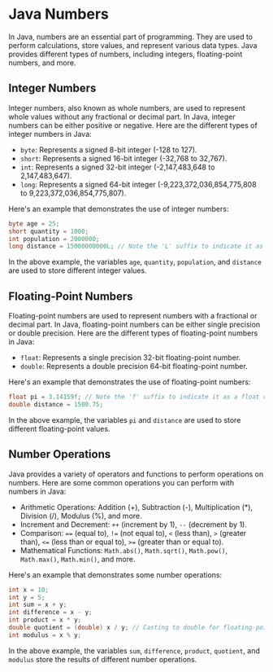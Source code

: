 # Java Numbers

In Java, numbers are an essential part of programming. They are used to perform calculations, store values, and represent various data types. Java provides different types of numbers, including integers, floating-point numbers, and more.

## Integer Numbers

Integer numbers, also known as whole numbers, are used to represent whole values without any fractional or decimal part. In Java, integer numbers can be either positive or negative. Here are the different types of integer numbers in Java:

- `byte`: Represents a signed 8-bit integer (-128 to 127).
- `short`: Represents a signed 16-bit integer (-32,768 to 32,767).
- `int`: Represents a signed 32-bit integer (-2,147,483,648 to 2,147,483,647).
- `long`: Represents a signed 64-bit integer (-9,223,372,036,854,775,808 to 9,223,372,036,854,775,807).

Here's an example that demonstrates the use of integer numbers:

```java
byte age = 25;
short quantity = 1000;
int population = 2000000;
long distance = 15000000000L; // Note the 'L' suffix to indicate it as a long value
```

In the above example, the variables `age`, `quantity`, `population`, and `distance` are used to store different integer values.

## Floating-Point Numbers

Floating-point numbers are used to represent numbers with a fractional or decimal part. In Java, floating-point numbers can be either single precision or double precision. Here are the different types of floating-point numbers in Java:

- `float`: Represents a single precision 32-bit floating-point number.
- `double`: Represents a double precision 64-bit floating-point number.

Here's an example that demonstrates the use of floating-point numbers:

```java
float pi = 3.14159f; // Note the 'f' suffix to indicate it as a float value
double distance = 1500.75;
```

In the above example, the variables `pi` and `distance` are used to store different floating-point values.

## Number Operations

Java provides a variety of operators and functions to perform operations on numbers. Here are some common operations you can perform with numbers in Java:

- Arithmetic Operations: Addition (+), Subtraction (-), Multiplication (*), Division (/), Modulus (%), and more.
- Increment and Decrement: `++` (increment by 1), `--` (decrement by 1).
- Comparison: `==` (equal to), `!=` (not equal to), `<` (less than), `>` (greater than), `<=` (less than or equal to), `>=` (greater than or equal to).
- Mathematical Functions: `Math.abs()`, `Math.sqrt()`, `Math.pow()`, `Math.max()`, `Math.min()`, and more.

Here's an example that demonstrates some number operations:

```java
int x = 10;
int y = 5;
int sum = x + y;
int difference = x - y;
int product = x * y;
double quotient = (double) x / y; // Casting to double for floating-point division
int modulus = x % y;
```

In the above example, the variables `sum`, `difference`, `product`, `quotient`, and `modulus` store the results of different number operations.


